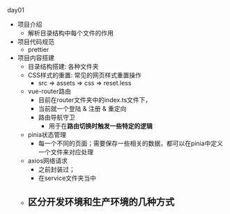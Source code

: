 day01
- 项目介绍
    - 解析目录结构中每个文件的作用
- 项目代码规范
    - prettier
- 项目内容搭建
    - 目录结构搭建: 各种文件夹
    - CSS样式的重置: 常见的网页样式重置操作
        - src => assets => css => reset.less
    - vue-router路由
        - 目前在router文件夹中的index.ts文件下，
        - 当前就一个登陆 & 注册 & 重定向
        - 路由导航守卫
            - 用于在**路由切换时触发一些特定的逻辑**
    - pinia状态管理
        - 每一个不同的页面；需要保存一些相关的数据，都可以在pinia中定义一个文件来对应处理
    - axios网络请求
        - 之前封装过；
        - 在service文件夹当中
    - 区分开发环境和生产环境的几种方式
        - 
